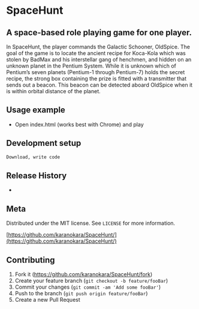 # SpaceHunt 
## A space-based role playing game for one player.

In SpaceHunt, the player commands the Galactic Schooner, OldSpice. The goal of the game is to locate the ancient recipe for Koca-Kola which was stolen by BadMax and his interstellar gang of henchmen, and hidden on an unknown planet in the Pentium System. While it is unknown which of Pentium’s seven planets (Pentium-1 through Pentium-7) holds the secret recipe, the strong box containing the prize is fitted with a transmitter that sends out a beacon. This beacon can be detected aboard OldSpice when it is within orbital distance of the planet.

## Usage example
* Open index.html (works best with Chrome) and play

## Development setup

```sh
Download, write code
```

## Release History
*
## Meta


Distributed under the MIT license. See ``LICENSE`` for more information.

[https://github.com/karanokara/SpaceHunt/](https://github.com/karanokara/SpaceHunt/)

## Contributing

1. Fork it (<https://github.com/karanokara/SpaceHunt/fork>)
2. Create your feature branch (`git checkout -b feature/fooBar`)
3. Commit your changes (`git commit -am 'Add some fooBar'`)
4. Push to the branch (`git push origin feature/fooBar`)
5. Create a new Pull Request

<!-- Markdown link & img dfn's -->
[npm-image]: https://img.shields.io/npm/v/datadog-metrics.svg?style=flat-square
[npm-url]: https://npmjs.org/package/datadog-metrics
[npm-downloads]: https://img.shields.io/npm/dm/datadog-metrics.svg?style=flat-square
[travis-image]: https://img.shields.io/travis/dbader/node-datadog-metrics/master.svg?style=flat-square
[travis-url]: https://travis-ci.org/dbader/node-datadog-metrics
[wiki]: https://github.com/yourname/yourproject/wiki
